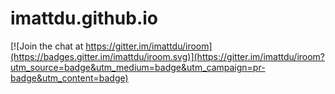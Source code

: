 # imattdu.github.io

[![Join the chat at https://gitter.im/imattdu/iroom](https://badges.gitter.im/imattdu/iroom.svg)](https://gitter.im/imattdu/iroom?utm_source=badge&utm_medium=badge&utm_campaign=pr-badge&utm_content=badge)
